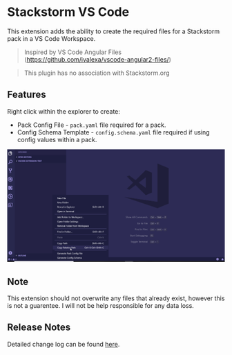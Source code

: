 # Stackstorm VS Code

This extension adds the ability to create the required files for a Stackstorm pack in a VS Code Workspace.
 > Inspired by VS Code Angular Files (https://github.com/ivalexa/vscode-angular2-files/)

 > This plugin has no association with Stackstorm.org

## Features

Right click within the explorer to create:

* Pack Config File - `pack.yaml` file required for a pack.
* Config Schema Template - `config.schema.yaml` file required if using config values within a pack. 

![Overview](images/overview.gif)

## Note

This extension should not overwrite any files that already exist, however this is not a guarentee. I will not be help responsible for any data loss.

## Release Notes

Detailed change log can be found [here](CHANGELOG.md).